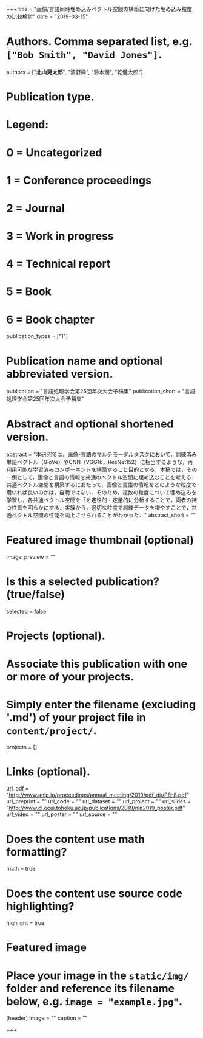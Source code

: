 +++
title = "画像/言語同時埋め込みベクトル空間の構築に向けた埋め込み粒度の比較検討"
date = "2019-03-15"

# Authors. Comma separated list, e.g. `["Bob Smith", "David Jones"]`.
authors = ["**北山晃太郎**", "清野舜", "鈴木潤", "乾健太郎"]

# Publication type.
# Legend:
# 0 = Uncategorized
# 1 = Conference proceedings
# 2 = Journal
# 3 = Work in progress
# 4 = Technical report
# 5 = Book
# 6 = Book chapter
publication_types = ["1"]

# Publication name and optional abbreviated version.
publication = "言語処理学会第25回年次大会予稿集"
publication_short = "言語処理学会第25回年次大会予稿集"

# Abstract and optional shortened version.
abstract = "本研究では，画像-言語のマルチモーダルタスクにおいて，訓練済み単語ベクトル（GloVe）やCNN（VGG16，ResNet152）に相当するような，再利用可能な学習済みコンポーネントを構築すること目的とする．本稿では，その一例として，画像と言語の情報を共通のベクトル空間に埋め込むことを考える．共通ベクトル空間を構築するにあたって，画像と言語の情報をどのような粒度で用いれば良いのかは，自明ではない．そのため，複数の粒度について埋め込みを学習し，各共通ベクトル空間を「を定性的・定量的に分析することで，両者の持つ性質を明らかにする．実験から，適切な粒度で訓練データを増やすことで，共通ベクトル空間の性能を向上させられることがわかった．"
abstract_short = ""

# Featured image thumbnail (optional)
image_preview = ""

# Is this a selected publication? (true/false)
selected = false

# Projects (optional).
#   Associate this publication with one or more of your projects.
#   Simply enter the filename (excluding '.md') of your project file in `content/project/`.
projects = []

# Links (optional).
url_pdf = "http://www.anlp.jp/proceedings/annual_meeting/2019/pdf_dir/P8-8.pdf"
url_preprint = ""
url_code = ""
url_dataset = ""
url_project = ""
url_slides = "http://www.cl.ecei.tohoku.ac.jp/publications/2019/nlp2019_poster.pdf"
url_video = ""
url_poster = ""
url_source = ""

# Does the content use math formatting?
math = true

# Does the content use source code highlighting?
highlight = true

# Featured image
# Place your image in the `static/img/` folder and reference its filename below, e.g. `image = "example.jpg"`.
[header]
image = ""
caption = ""

+++
